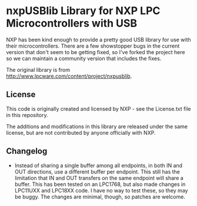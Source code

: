 nxpUSBlib Library for NXP LPC Microcontrollers with USB
==========================================================

NXP has been kind enough to provide a pretty good USB library for use with their
microcontrollers. There are a few showstopper bugs in the current version that
don't seem to be getting fixed, so I've forked the project here so we can
maintain a community version that includes the fixes.

The original library is from http://www.lpcware.com/content/project/nxpusblib.

## License

This code is originally created and licensed by NXP - see the License.txt file
in this repository.

The additions and modifications in this library are released under the same
license, but are not contributed by anyone officially with NXP.

## Changelog

* Instead of sharing a single buffer among all endpoints, in both IN and OUT
  directions, use a different buffer per endpoint. This still has the limitation
  that IN and OUT transfers on the same endpoint will share a buffer. This has
  been tested on an LPC1768, but also made changes in LPC11UXX and LPC18XX code.
  I have no way to test these, so they may be buggy. The changes are minimal,
  though, so patches are welcome.
